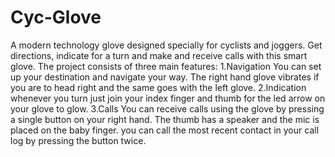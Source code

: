 # Cyc-Glove
A modern technology glove designed specially for cyclists and joggers. Get directions, indicate for a turn and make and receive calls with this smart glove.
The project consists of three main features:
1.Navigation
You can set up your destination and navigate your way. The right hand glove vibrates if you are to head right and the same goes with the left glove.
2.Indication
whenever you turn just join your index finger and thumb for the led arrow on your glove to glow.
3.Calls
You can receive calls using the glove by pressing a single button on your right hand. The thumb has a speaker and the mic is placed on the baby finger. you can call the most recent contact in your call log by pressing the button twice.
